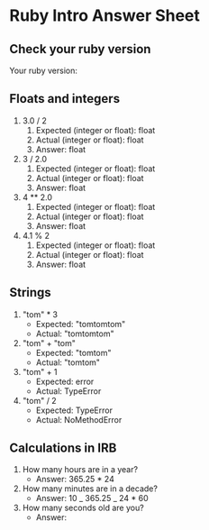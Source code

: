 # Ruby Intro Answer Sheet

## Check your ruby version

Your ruby version:

## Floats and integers

1. 3.0 / 2
   1. Expected (integer or float): float
   2. Actual (integer or float): float
   3. Answer: float
2. 3 / 2.0
   1. Expected (integer or float): float
   2. Actual (integer or float): float
   3. Answer: float
3. 4 \*\* 2.0
   1. Expected (integer or float): float
   2. Actual (integer or float): float
   3. Answer: float
4. 4.1 % 2
   1. Expected (integer or float): float
   2. Actual (integer or float): float
   3. Answer: float

## Strings

1. "tom" \* 3
   - Expected: "tomtomtom"
   - Actual: "tomtomtom"
2. "tom" + "tom"
   - Expected: "tomtom"
   - Actual: "tomtom"
3. "tom" + 1
   - Expected: error
   - Actual: TypeError
4. "tom" / 2
   - Expected: TypeError
   - Actual: NoMethodError

## Calculations in IRB

1. How many hours are in a year?
   - Answer: 365.25 \* 24
2. How many minutes are in a decade?
   - Answer: 10 _ 365.25 _ 24 \* 60
3. How many seconds old are you?
   - Answer:

